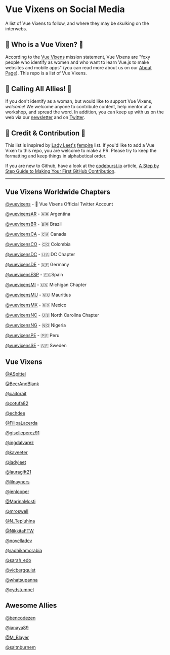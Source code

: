 # Vue Vixens on Social Media
A list of Vue Vixens to follow, and where they may be skulking on the interwebs.

## :crown: Who is a Vue Vixen? :crown:
According to the [Vue Vixens](https://vuevixens.org/) mission statement, Vue Vixens are "foxy people who identify as women and who want to learn Vue.js to make websites and mobile apps" (you can read more about us on our [About Page](https://vuevixens.org/about)). This repo is a list of Vue Vixens.

## :loudspeaker: Calling All Allies! :loudspeaker:
If you don't identify as a woman, but would like to support Vue Vixens, *welcome*! We welcome anyone to contribute content, help mentor at a workshop, and spread the word. In addition, you can keep up with us on the web via our [newsletter](https://tinyletter.com/VueVixens) and on [Twitter](https://twitter.com/VueVixens). 

## :angel: Credit & Contribution :angel:
This list is inspired by [Lady Leet's](https://github.com/ladyleet) [fempire](https://github.com/fempire/women-tech-speakers-organizers) list. If you'd like to add a Vue Vixen to this repo, you are welcome to make a PR. Please try to keep the formatting and keep things in alphabetical order. 

If you are new to Github, have a look at the [codeburst.io](https://codeburst.io/) article, [A Step by Step Guide to Making Your First GitHub Contribution](https://codeburst.io/a-step-by-step-guide-to-making-your-first-github-contribution-5302260a2940). 

***
## Vue Vixens Worldwide Chapters

[@vuevixens](https://twitter.com/vuevixens) - 🦊 Vue Vixens Official Twitter Account

[@vuevixensAR](https://twitter.com/vuevixensAR) - 🇦🇷 Argentina

[@vuevixensBR](https://twitter.com/vuevixensBR) - 🇧🇷 Brazil

[@vuevixensCA](https://twitter.com/vuevixensCA) - 🇨🇦 Canada

[@vuevixensCO](https://twitter.com/vuevixensCO) - 🇨🇴 Colombia

[@vuevixensDC](https://twitter.com/VueVixensDC) - 🇺🇸 DC Chapter

[@vuevixensDE](https://twitter.com/vuevixensDE) - 🇩🇪 Germany

[@vuevixensESP](https://twitter.com/vuevixensESP) - 🇪🇸Spain

[@vuevixensMI](https://twitter.com/vuevixensMI) - 🇺🇸 Michigan Chapter

[@vuevixensMU](https://twitter.com/vuevixensMU) - 🇲🇺 Mauritius

[@vuevixensMX](https://twitter.com/vuevixensMX) - 🇲🇽 Mexico

[@vuevixensNC](https://twitter.com/VueVixensNC) - 🇺🇸 North Carolina Chapter

[@vuevixensNG](https://twitter.com/vuevixensNG) - 🇳🇬 Nigeria

[@vuevixensPE](https://twitter.com/vuevixensPE) - 🇵🇪 Peru

[@vuevixensSE](https://twitter.com/vuevixensSE) - 🇸🇪 Sweden


## Vue Vixens

[@ASpittel](https://twitter.com/ASpittel)

[@BeerAndBlank](https://twitter.com/BeerAndBlank)

[@caitorait](https://twitter.com/caitorait)

[@cotufa82](https://twitter.com/cotufa82)

[@echdee](https://twitter.com/echdee)

[@FilipaLacerda](https://twitter.com/FilipaLacerda)

[@giselleperez91](https://twitter.com/giselleperez91)

[@ingdalvarez](https://twitter.com/ingdalvarez)

[@kaveeter](https://twitter.com/kaveeter)

[@ladyleet](https://twitter.com/ladyleet)

[@lauragift21](https://twitter.com/lauragift21)

[@lilnayners](https://twitter.com/lilnayners)

[@jenlooper](https://twitter.com/jenlooper)

[@MarinaMosti](https://twitter.com/MarinaMosti)

[@mroswell](https://twitter.com/mroswell)

[@N_Tepluhina](https://twitter.com/N_Tepluhina)

[@NikkitaFTW](https://twitter.com/nikkitaftw)

[@novelladev](https://twitter.com/novelladev)

[@radhikamorabia](https://twitter.com/radhikamorabia)

[@sarah_edo](https://twitter.com/sarah_edo)

[@vicbergquist](https://twitter.com/vicbergquist)

[@whatsupanna](https://twitter.com/whatsupanna)

[@cydstumpel](https://twitter.com/cydstumpel)


## Awesome Allies
[@bencodezen](https://twitter.com/bencodezen)

[@ianaya89](https://twitter.com/ianaya89)

[@M_Blayer](https://twitter.com/m_blayer)

[@saltnburnem](https://twitter.com/saltnburnem)
